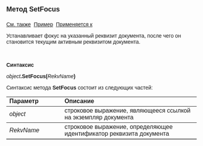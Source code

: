 <html>
<head>
<title>Документ\SetFocus</title>
</head>

<body>

<p><font size="4" face="Arial"><strong>Метод SetFocus<br>
<br>
</strong></font><font face="Arial"><a href="../Asdoc.html">См. также</a>&nbsp;
<u>Пример</u>&nbsp; <a href="../Asdoc.html">Применяется к</a></font></p>

<p><font face="Arial">Устанавливает фокус на указанный реквизит 
документа, после чего он становится текущим активным реквизитом документа. </font></p>

<p class="label">&nbsp;</p>

<p class="label"><font face="Arial"><b>Синтаксис</b></font></p>

<p><font face="Arial"><em>object</em><strong>.SetFocus(</strong><em>RekvName</em><strong>)</strong></font></p>

<p><font face="Arial">Синтаксис метода <strong>SetFocus</strong>
состоит из следующих частей:</font></p>

<table border="1" cellPadding="5" cols="2" frame="below" rules="rows">
<TBODY>
  <tr vAlign="top">
    <td class="label" width="29%"><font face="Arial"><b>Параметр</b></font></td>
    <td class="label" width="71%"><font face="Arial"><strong>Описание</strong></font></td>
  </tr>
  <tr>
    <td width="29%"><em><font face="Arial">object</font></em></td>
    <td width="71%"><font face="Arial">строковое выражение, являющееся 
	ссылкой на экземпляр документа</font></td>
  </tr>
  <tr>
    <td width="29%"><font face="Arial"><em>RekvName</em></font></td>
    <td width="71%"><font face="Arial">строковое выражение, 
	определяющее идентификатор реквизита документа</font></td>
  </tr>
</TBODY>
</table>
</body>
</html>
